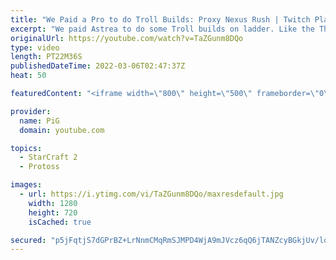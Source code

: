 ```yaml
---
title: "We Paid a Pro to do Troll Builds: Proxy Nexus Rush | Twitch Plays Astrea #6 - StarCraft 2"
excerpt: "We paid Astrea to do some Troll builds on ladder. Like the Thundershaft that he is, he used his Rank 1 account and wowed us all with his skills  Follow Astrea's Twitch: https://www.twitch.tv/zastrea -- 🐷 Second Channel for Learning Resources: https://www.youtube.com/c/PiGRandom 🐷 Third Channel for"
originalUrl: https://youtube.com/watch?v=TaZGunm8DQo
type: video
length: PT22M36S
publishedDateTime: 2022-03-06T02:47:37Z
heat: 50

featuredContent: "<iframe width=\"800\" height=\"500\" frameborder=\"0\" src=\"https://www.youtube.com/embed/TaZGunm8DQo\" allow=\"accelerometer; autoplay; encrypted-media; gyroscope; picture-in-picture\" allowfullscreen></iframe>"

provider:
  name: PiG
  domain: youtube.com

topics:
  - StarCraft 2
  - Protoss

images:
  - url: https://i.ytimg.com/vi/TaZGunm8DQo/maxresdefault.jpg
    width: 1280
    height: 720
    isCached: true

secured: "p5jFqtjS7dGPrBZ+LrNnmCMqRmSJMPD4WjA9mJVcz6qQ6jTANZcyBGkjUv/lomMovoQr88reXYVDKULeQ2GFRuOnhjZ72J4PdvPvFM91eRDgUgVM5cXRPgR9bHEMjHn5WB91RF+DVgXEgq1tBV9ZKgztupCrlaGoW8oVs6qciaxCihTBqEmWrBKlP0/JUCCH9+6WyY1698JC5+Lj4l4tLcS50TU/QoQY8laPfzXwKc+44nXrMXrwi2DxpVrgy0zEJpCay1J2+Bd8DLB5OChxw3PN84pB1lvujnHmi7AJTlBO7+6Zxk4NhK6z+Zqf9foHbKX8K5GpXOZWAnThE9LeJPjilOR4sXRXTqQglPHBJxhQhSbmayopkWftq79CaO3yM1GtNpmIvQn6KydedSoP8OO7Ehsgb3XuMAIalyuwr0U=;/d87WuhsUxrJK4N1/SSwcA=="
---
```


